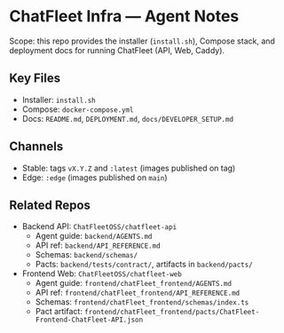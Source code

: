 # ChatFleet Infra — Agent Notes

Scope: this repo provides the installer (`install.sh`), Compose stack, and deployment docs for running ChatFleet (API, Web, Caddy).

## Key Files
- Installer: `install.sh`
- Compose: `docker-compose.yml`
- Docs: `README.md`, `DEPLOYMENT.md`, `docs/DEVELOPER_SETUP.md`

## Channels
- Stable: tags `vX.Y.Z` and `:latest` (images published on tag)
- Edge: `:edge` (images published on `main`)

## Related Repos
- Backend API: `ChatFleetOSS/chatfleet-api`
  - Agent guide: `backend/AGENTS.md`
  - API ref: `backend/API_REFERENCE.md`
  - Schemas: `backend/schemas/`
  - Pacts: `backend/tests/contract/`, artifacts in `backend/pacts/`
- Frontend Web: `ChatFleetOSS/chatfleet-web`
  - Agent guide: `frontend/chatFleet_frontend/AGENTS.md`
  - API ref: `frontend/chatFleet_frontend/API_REFERENCE.md`
  - Schemas: `frontend/chatFleet_frontend/schemas/index.ts`
  - Pact artifact: `frontend/chatFleet_frontend/pacts/ChatFleet-Frontend-ChatFleet-API.json`

